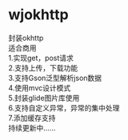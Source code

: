 # wjokhttp
封装okhttp   
适合商用     
1.实现get，post请求  
2.支持上传，下载功能   
3.支持Gson泛型解析json数据   
4.使用mvc设计模式   
5.封装glide图片库使用   
6.支持自定义异常，异常的集中处理   
7.添加缓存支持  
持续更新中......      
